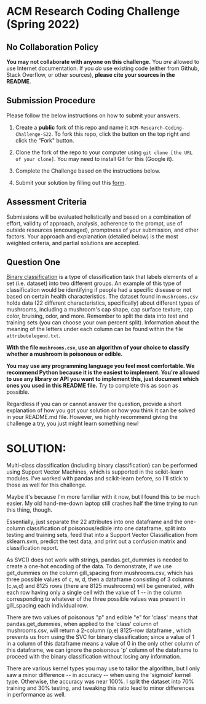# ACM Research Coding Challenge (Spring 2022)

## [](https://github.com/ACM-Research/-DRAFT-Coding-Challenge-S22#no-collaboration-policy)No Collaboration Policy

**You may not collaborate with anyone on this challenge.**  You  _are_  allowed to use Internet documentation. If you  _do_  use existing code (either from Github, Stack Overflow, or other sources),  **please cite your sources in the README**.

## [](https://github.com/ACM-Research/-DRAFT-Coding-Challenge-S22#submission-procedure)Submission Procedure

Please follow the below instructions on how to submit your answers.

1.  Create a  **public**  fork of this repo and name it  `ACM-Research-Coding-Challenge-S22`. To fork this repo, click the button on the top right and click the "Fork" button.

2.  Clone the fork of the repo to your computer using  `git clone [the URL of your clone]`. You may need to install Git for this (Google it).

3.  Complete the Challenge based on the instructions below.

4.  Submit your solution by filling out this [form](https://acmutd.typeform.com/to/uTpjeA8G).

## Assessment Criteria 

Submissions will be evaluated holistically and based on a combination of effort, validity of approach, analysis, adherence to the prompt, use of outside resources (encouraged), promptness of your submission, and other factors. Your approach and explanation (detailed below) is the most weighted criteria, and partial solutions are accepted. 

## [](https://github.com/ACM-Research/-DRAFT-Coding-Challenge-S22#question-one)Question One

[Binary classification](https://en.wikipedia.org/wiki/Binary_classification) is a type of classification task that labels elements of a set (i.e. dataset) into two different groups. An example of this type of classification would be identifying if people had a specific disease or not based on certain health characteristics. The dataset found in `mushrooms.csv` holds data (22 different characteristics, specifically) about different types of mushrooms, including a mushroom's cap shape, cap surface texture, cap color, bruising, odor, and more. Remember to split the data into test and training sets (you can choose your own percent split). Information about the meaning of the letters under each column can be found within the file `attributelegend.txt`.

**With the file `mushrooms.csv`, use an algorithm of your choice to classify whether a mushroom is poisonous or edible.**

**You may use any programming language you feel most comfortable. We recommend Python because it is the easiest to implement. You're allowed to use any library or API you want to implement this, just document which ones you used in this README file.** Try to complete this as soon as possible.

Regardless if you can or cannot answer the question, provide a short explanation of how you got your solution or how you think it can be solved in your README.md file. However, we highly recommend giving the challenge a try, you just might learn something new!

# SOLUTION:

Multi-class classification (including binary classification) can be performed using Support Vector Machines, which is supported in the scikit-learn modules. I've worked with pandas and scikit-learn before, so I'll stick to those as well for this challenge.

Maybe it's because I'm more familiar with it now, but I found this to be much easier. My old hand-me-down laptop still crashes half the time trying to run this thing, though.

Essentially, just separate the 22 attributes into one dataframe and the one-column classification of poisonous/edible into one dataframe, split into testing and training sets, feed that into a Support Vector Classification from sklearn.svm, predict the test data, and print out a confusion matrix and classification report.

As SVC() does not work with strings, pandas.get_dummies is needed to create a one-hot encoding of the data. To demonstrate, if we use get_dummies on the column gill_spacing from mushrooms.csv, which has three possible values of c, w, d, then a dataframe consisting of 3 columns (c,w,d) and 8125 rows (there are 8125 mushrooms) will be generated, with each row having only a single cell with the value of 1 -- in the column corresponding to whatever of the three possible values was present in gill_spacing each individual row.

There are two values of poisonous "p" and edible "e" for 'class' means that pandas.get_dummies, when applied to the 'class' column of mushrooms.csv, will return a 2-column (p,e) 8125-row dataframe , which prevents us from using the SVC for binary classification; since a value of 1 in a column of this dataframe means a value of 0 in the only other column of this dataframe, we can ignore the poisonous 'p' column of the dataframe to proceed with the binary classification without losing any information.

There are various kernel types you may use to tailor the algorithm, but I only saw a minor difference -- in accuracy -- when using the 'sigmoid' kernel type. Otherwise, the accuracy was near 100%. I split the dataset into 70% training and 30% testing, and tweaking this ratio lead to minor differences in performance as well.
